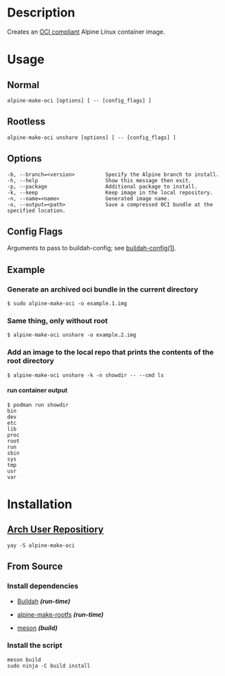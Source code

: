 # Description

Creates an [OCI compliant](https://github.com/opencontainers/image-spec) Alpine Linux container image.

# Usage

## Normal

    alpine-make-oci [options] [ -- [config_flags] ]

## Rootless

    alpine-make-oci unshare [options] [ -- [config_flags] ]

## Options

    -b, --branch=<version>          Specify the Alpine branch to install.
    -h, --help                      Show this message then exit.
    -p, --package                   Additional package to install.
    -k, --keep                      Keep image in the local repository.
    -n, --name=<name>               Generated image name.
    -o, --output=<path>             Save a compressed OCI bundle at the specified location.

## Config Flags

Arguments to pass to buildah-config; see [buildah-config(1)](https://github.com/containers/buildah/blob/master/docs/buildah-config.md).

## Example

### Generate an archived oci bundle in the current directory

    $ sudo alpine-make-oci -o example.1.img

### Same thing, only without root

    $ alpine-make-oci unshare -o example.2.img

### Add an image to the local repo that prints the contents of the root directory

    $ alpine-make-oci unshare -k -n showdir -- --cmd ls

#### run container output

    $ podman run showdir
    bin
    dev
    etc
    lib
    proc
    root
    run
    sbin
    sys
    tmp
    usr
    var


# Installation

## [Arch User Repositiory](https://aur.archlinux.org/)

    yay -S alpine-make-oci

## From Source

### Install dependencies

* [Buildah](https://github.com/containers/buildah) ***(run-time)***

* [alpine-make-rootfs](https://github.com/alpinelinux/alpine-make-rootfs) ***(run-time)***

* [meson](https://github.com/mesonbuild/meson) ***(build)***

### Install the script

    meson build
    sudo ninja -C build install

